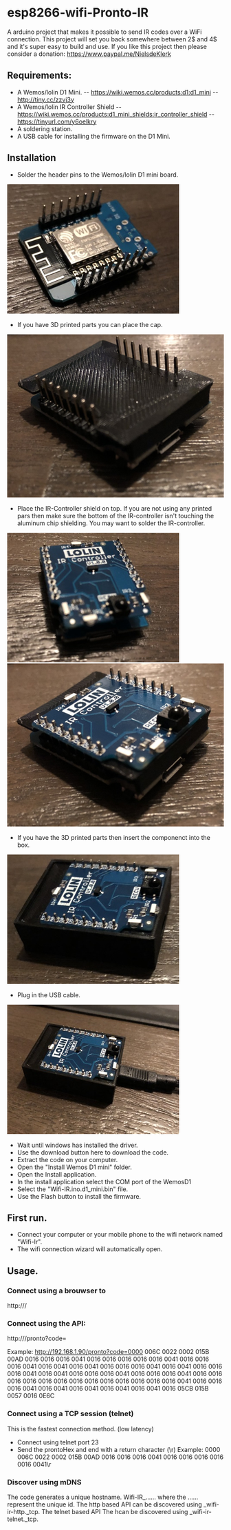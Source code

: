 # esp8266-wifi-Pronto-IR

A arduino project that makes it possible to send IR codes over a WiFi connection.
This project will set you back somewhere between 2$ and 4$ and it's super easy to build and use.
If you like this project then please consider a donation: https://www.paypal.me/NielsdeKlerk

## Requirements:

- A Wemos/lolin D1 Mini.
  -- https://wiki.wemos.cc/products:d1:d1_mini
  -- http://tiny.cc/zzvj3y
- A Wemos/lolin IR Controller Shield
  -- https://wiki.wemos.cc/products:d1_mini_shields:ir_controller_shield
  -- https://tinyurl.com/y6oelkry
- A soldering station.
- A USB cable for installing the firmware on the D1 Mini.

## Installation

- Solder the header pins to the Wemos/lolin D1 mini board.

![](images/IMG1.JPEG)

- If you have 3D printed parts you can place the cap.

![](images/IMG3.JPEG)

- Place the IR-Controller shield on top. If you are not using any printed pars then make sure the bottom of the IR-controller isn't touching the aluminum chip shielding. You may want to solder the IR-controller.

![](images/IMG2.JPEG)
![](images/IMG4.JPEG)

- If you have the 3D printed parts then insert the componenct into the box.

![](images/IMG5.JPEG)

- Plug in the USB cable.

![](images/IMG6.JPEG)

- Wait until windows has installed the driver.
- Use the download button here to download the code.
- Extract the code on your computer.
- Open the "Install Wemos D1 mini" folder.
- Open the Install application.
- In the install application select the COM port of the WemosD1
- Select the "Wifi-IR.ino.d1_mini.bin" file.
- Use the Flash button to install the firmware.

## First run.

- Connect your computer or your mobile phone to the wifi network named "Wifi-Ir".
- The wifi connection wizard will automatically open.

## Usage.

### Connect using a brouwser to

http://<ipaddress of wifi-ir>/

### Connect using the API:

http://<ipaddress of wifi-ir>/pronto?code=<PRONTO HEX>

Example:
http://192.168.1.90/pronto?code=0000 006C 0022 0002 015B 00AD 0016 0016 0016 0041 0016 0016 0016 0016 0016 0041 0016 0016 0016 0041 0016 0041 0016 0041 0016 0016 0016 0041 0016 0041 0016 0016 0016 0041 0016 0041 0016 0016 0016 0041 0016 0016 0016 0041 0016 0016 0016 0016 0016 0016 0016 0016 0016 0016 0016 0016 0016 0041 0016 0016 0016 0041 0016 0041 0016 0041 0016 0041 0016 0041 0016 05CB 015B 0057 0016 0E6C

### Connect using a TCP session (telnet)

This is the fastest connection method. (low latency)

- Connect using telnet port 23
- Send the prontoHex and end with a return character (\r)
  Example: 0000 006C 0022 0002 015B 00AD 0016 0016 0016 0041 0016 0016 0016 0016 0016 0041\r

### Discover using mDNS

The code generates a unique hostname. Wifi-IR\_...... where the ...... represent the unique id.
The http based API can be discovered using \_wifi-ir-http.\_tcp.
The telnet based API The hcan be discovered using \_wifi-ir-telnet.\_tcp.
